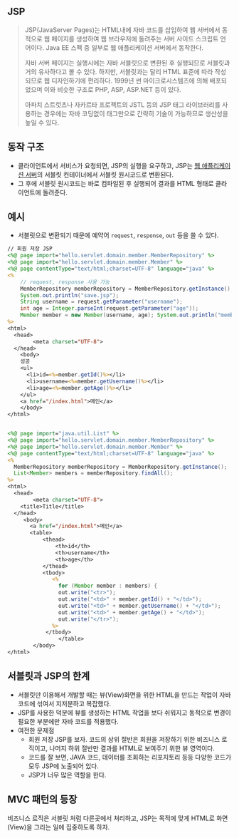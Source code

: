 ## JSP

> JSP(JavaServer Pages)는 HTML내에 자바 코드를 삽입하여 웹 서버에서 동적으로 웹 페이지를 생성하여 웹 브라우저에 돌려주는 서버 사이드 스크립트 언어이다. Java EE 스펙 중 일부로 웹 애플리케이션 서버에서 동작한다.
>
> 자바 서버 페이지는 실행시에는 자바 서블릿으로 변환된 후 실행되므로 서블릿과 거의 유사하다고 볼 수 있다. 하지만, 서블릿과는 달리 HTML 표준에 따라 작성되므로 웹 디자인하기에 편리하다. 1999년 썬 마이크로시스템즈에 의해 배포되었으며 이와 비슷한 구조로 PHP, ASP, ASP.NET 등이 있다.
>
> 아파치 스트럿츠나 자카르타 프로젝트의 JSTL 등의 JSP 태그 라이브러리를 사용하는 경우에는 자바 코딩없이 태그만으로 간략히 기술이 가능하므로 생산성을 높일 수 있다.



## 동작 구조

* 클라이언트에서 서비스가 요청되면, JSP의 실행을 요구하고, JSP는 [웹 애플리케이션 서버](https://ko.wikipedia.org/wiki/웹_애플리케이션_서버)의 서블릿 컨테이너에서 서블릿 원시코드로 변환된다.
* 그 후에 서블릿 원시코드는 바로 컴파일된 후 실행되어 결과를 HTML 형태로 클라이언트에 돌려준다.



## 예시

* 서블릿으로 변환되기 때문에 예약어 `request`, `response`, `out` 등을 쓸 수 있다.

```jsp
// 회원 저장 JSP
<%@ page import="hello.servlet.domain.member.MemberRepository" %>
<%@ page import="hello.servlet.domain.member.Member" %>
<%@ page contentType="text/html;charset=UTF-8" language="java" %> 
<%
    // request, response 사용 가능
    MemberRepository memberRepository = MemberRepository.getInstance();
    System.out.println("save.jsp");
    String username = request.getParameter("username");
    int age = Integer.parseInt(request.getParameter("age"));
    Member member = new Member(username, age); System.out.println("member = " + member); memberRepository.save(member);
%>
<html>
  <head>
		<meta charset="UTF-8"> 
  </head>
	<body> 
    성공
    <ul>
      <li>id=<%=member.getId()%></li> 
      <li>username=<%=member.getUsername()%></li> 
      <li>age=<%=member.getAge()%></li>
    </ul>
    <a href="/index.html">메인</a>
	</body>
</html>
```

```jsp

<%@ page import="java.util.List" %>
<%@ page import="hello.servlet.domain.member.MemberRepository" %>
<%@ page import="hello.servlet.domain.member.Member" %>
<%@ page contentType="text/html;charset=UTF-8" language="java" %> 
<%
  MemberRepository memberRepository = MemberRepository.getInstance();
  List<Member> members = memberRepository.findAll(); 
%>
<html>
  <head>
		<meta charset="UTF-8">
    <title>Title</title>
  </head>
     <body>
       <a href="/index.html">메인</a>
       <table>
           <thead>
               <th>id</th>
               <th>username</th>
               <th>age</th>
           </thead>
           <tbody> 
              <%
                for (Member member : members) {
                out.write("<tr>");
                out.write("<td>" + member.getId() + "</td>");
                out.write("<td>" + member.getUsername() + "</td>");
                out.write("<td>" + member.getAge() + "</td>");
                out.write("</tr>");
              %>
            </tbody>
 				</table>
  		</body>	
</html>
```



## 서블릿과 JSP의 한계

* 서블릿만 이용해서 개발할 때는 뷰(View)화면을 위한 HTML을 만드는 작업이 자바 코드에 섞여서 지저분하고 복잡했다. 
* JSP를 사용한 덕분에 뷰를 생성하는 HTML 작업을 보다 쉬워지고 동적으로 변경이 필요한 부분에만 자바 코드를 적용했다. 
* 여전한 문제점
  * 회원 저장 JSP를 보자. 코드의 상위 절반은 회원을 저장하기 위한 비즈니스 로직이고, 나머지 하위 절반만 결과를 HTML로 보여주기 위한 뷰 영역이다.
  * 코드를 잘 보면, JAVA 코드, 데이터를 조회하는 리포지토리 등등 다양한 코드가 모두 JSP에 노출되어 있다. 
  * JSP가 너무 많은 역할을 한다. 



## MVC 패턴의 등장

비즈니스 로직은 서블릿 처럼 다른곳에서 처리하고, JSP는 목적에 맞게 HTML로 화면(View)을 그리는 일에 집중하도록 하자. 

